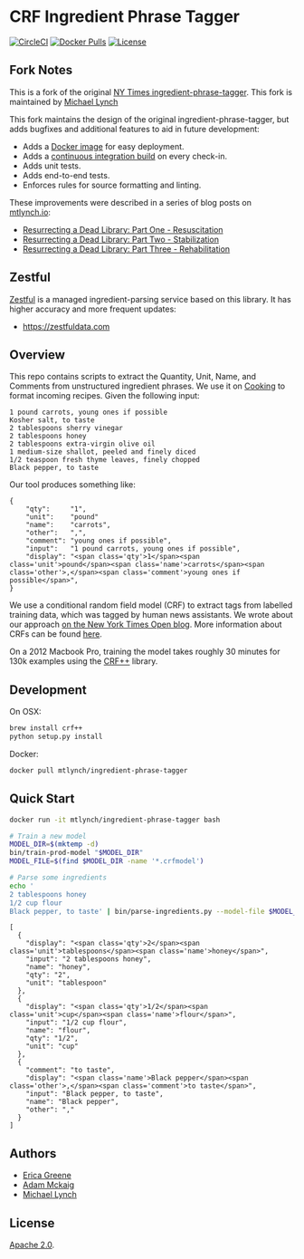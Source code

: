 # CRF Ingredient Phrase Tagger

[![CircleCI](https://circleci.com/gh/mtlynch/ingredient-phrase-tagger.svg?style=svg&circle-token=14da35d490833b7c427e7759d8f7cfc0ba513b51)](https://circleci.com/gh/mtlynch/ingredient-phrase-tagger) [![Docker Pulls](https://img.shields.io/docker/pulls/mtlynch/ingredient-phrase-tagger.svg?maxAge=604800)](https://hub.docker.com/r/mtlynch/ingredient-phrase-tagger/) [![License](https://img.shields.io/badge/License-Apache%202.0-blue.svg)](LICENSE.md)

## Fork Notes

This is a fork of the original [NY Times ingredient-phrase-tagger](https://github.com/NYTimes/ingredient-phrase-tagger). This fork is maintained by [Michael Lynch](https://github.com/mtlynch)

This fork maintains the design of the original ingredient-phrase-tagger, but adds bugfixes and additional features to aid in future development:

* Adds a [Docker image](https://hub.docker.com/r/mtlynch/ingredient-phrase-tagger/) for easy deployment.
* Adds a [continuous integration build](https://travis-ci.org/mtlynch/ingredient-phrase-tagger) on every check-in.
* Adds unit tests.
* Adds end-to-end tests.
* Enforces rules for source formatting and linting.

These improvements were described in a series of blog posts on [mtlynch.io](https://mtlynch.io):

* [Resurrecting a Dead Library: Part One - Resuscitation](https://mtlynch.io/resurrecting-1/)
* [Resurrecting a Dead Library: Part Two - Stabilization](https://mtlynch.io/resurrecting-2/)
* [Resurrecting a Dead Library: Part Three - Rehabilitation](https://mtlynch.io/resurrecting-3/)

## Zestful

[Zestful](https://zestfuldata.com) is a managed ingredient-parsing service based on this library. It has higher accuracy and more frequent updates:

* https://zestfuldata.com

## Overview

This repo contains scripts to extract the Quantity, Unit, Name, and Comments
from unstructured ingredient phrases. We use it on [Cooking][nytc] to format
incoming recipes. Given the following input:

    1 pound carrots, young ones if possible
    Kosher salt, to taste
    2 tablespoons sherry vinegar
    2 tablespoons honey
    2 tablespoons extra-virgin olive oil
    1 medium-size shallot, peeled and finely diced
    1/2 teaspoon fresh thyme leaves, finely chopped
    Black pepper, to taste

Our tool produces something like:

    {
        "qty":     "1",
        "unit":    "pound"
        "name":    "carrots",
        "other":   ",",
        "comment": "young ones if possible",
        "input":   "1 pound carrots, young ones if possible",
        "display": "<span class='qty'>1</span><span class='unit'>pound</span><span class='name'>carrots</span><span class='other'>,</span><span class='comment'>young ones if possible</span>",
    }

We use a conditional random field model (CRF) to extract tags from labelled
training data, which was tagged by human news assistants. We wrote about our
approach [on the New York Times Open blog][openblog]. More information about
CRFs can be found [here][crf_tut].

On a 2012 Macbook Pro, training the model takes roughly 30 minutes for 130k
examples using the [CRF++][crfpp] library.

## Development

On OSX:

```bash
brew install crf++
python setup.py install
```

Docker:

```bash
docker pull mtlynch/ingredient-phrase-tagger
```

## Quick Start

```bash
docker run -it mtlynch/ingredient-phrase-tagger bash

# Train a new model
MODEL_DIR=$(mktemp -d)
bin/train-prod-model "$MODEL_DIR"
MODEL_FILE=$(find $MODEL_DIR -name '*.crfmodel')

# Parse some ingredients
echo '
2 tablespoons honey
1/2 cup flour
Black pepper, to taste' | bin/parse-ingredients.py --model-file $MODEL_FILE
```

```text
[
  {
    "display": "<span class='qty'>2</span><span class='unit'>tablespoons</span><span class='name'>honey</span>",
    "input": "2 tablespoons honey",
    "name": "honey",
    "qty": "2",
    "unit": "tablespoon"
  },
  {
    "display": "<span class='qty'>1/2</span><span class='unit'>cup</span><span class='name'>flour</span>",
    "input": "1/2 cup flour",
    "name": "flour",
    "qty": "1/2",
    "unit": "cup"
  },
  {
    "comment": "to taste",
    "display": "<span class='name'>Black pepper</span><span class='other'>,</span><span class='comment'>to taste</span>",
    "input": "Black pepper, to taste",
    "name": "Black pepper",
    "other": ","
  }
]
```

## Authors

* [Erica Greene][eg]
* [Adam Mckaig][am]
* [Michael Lynch](https://github.com/mtlynch)


## License

[Apache 2.0][license].


[nytc]:     http://cooking.nytimes.com
[crf_tut]:  http://people.cs.umass.edu/~mccallum/papers/crf-tutorial.pdf
[crfpp]:    https://taku910.github.io/crfpp/
[openblog]: http://open.blogs.nytimes.com/2015/04/09/extracting-structured-data-from-recipes-using-conditional-random-fields/?_r=0
[eg]:       mailto:ericagreene@gmail.com
[am]:       http://github.com/adammck
[license]:  https://github.com/NYTimes/ingredient-phrase-tagger/blob/master/LICENSE.md
